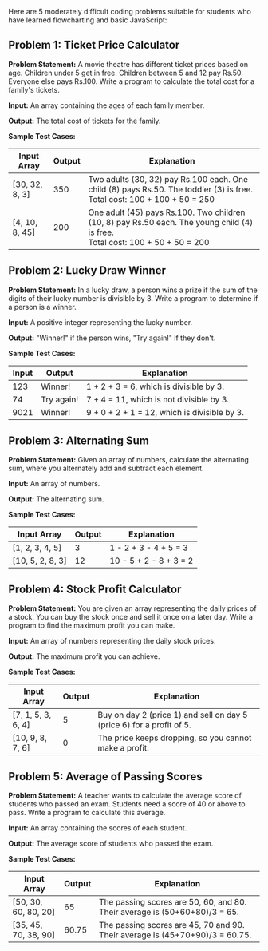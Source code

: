 Here are 5 moderately difficult coding problems suitable for students who have learned flowcharting and basic JavaScript:

## Problem 1: Ticket Price Calculator

**Problem Statement:** A movie theatre has different ticket prices based on age.  Children under 5 get in free. Children between 5 and 12 pay Rs.50. Everyone else pays Rs.100. Write a program to calculate the total cost for a family's tickets.

**Input:** An array containing the ages of each family member.

**Output:** The total cost of tickets for the family.

**Sample Test Cases:**

| Input Array | Output | Explanation |
|---|---|---|
|  [30, 32, 8, 3] | 350 | Two adults (30, 32) pay Rs.100 each. One child (8) pays Rs.50. The toddler (3) is free. <br> Total cost: 100 + 100 + 50 = 250 |
| [4, 10, 8, 45] | 200 | One adult (45) pays Rs.100. Two children (10, 8) pay Rs.50 each. The young child (4) is free. <br> Total cost: 100 + 50 + 50 = 200 | 

## Problem 2:  Lucky Draw Winner

**Problem Statement:** In a lucky draw, a person wins a prize if the sum of the digits of their lucky number is divisible by 3.  Write a program to determine if a person is a winner.

**Input:** A positive integer representing the lucky number.

**Output:**  "Winner!" if the person wins, "Try again!" if they don't.

**Sample Test Cases:**

| Input | Output | Explanation |
|---|---|---|
| 123 | Winner! | 1 + 2 + 3 = 6, which is divisible by 3. |
| 74  | Try again! | 7 + 4 = 11, which is not divisible by 3. |
| 9021 | Winner! | 9 + 0 + 2 + 1 = 12, which is divisible by 3. |


## Problem 3:  Alternating Sum

**Problem Statement:** Given an array of numbers, calculate the alternating sum, where you alternately add and subtract each element.

**Input:** An array of numbers.

**Output:** The alternating sum.

**Sample Test Cases:**

| Input Array | Output | Explanation |
|---|---|---|
|  [1, 2, 3, 4, 5] | 3 | 1 - 2 + 3 - 4 + 5 = 3 |
| [10, 5, 2, 8, 3] | 12 | 10 - 5 + 2 - 8 + 3 = 2 | 


## Problem 4:  Stock Profit Calculator

**Problem Statement:**  You are given an array representing the daily prices of a stock.  You can buy the stock once and sell it once on a later day.  Write a program to find the maximum profit you can make. 

**Input:** An array of numbers representing the daily stock prices.

**Output:** The maximum profit you can achieve.

**Sample Test Cases:**

| Input Array | Output | Explanation |
|---|---|---|
| [7, 1, 5, 3, 6, 4] | 5 | Buy on day 2 (price 1) and sell on day 5 (price 6) for a profit of 5. |
| [10, 9, 8, 7, 6] | 0 | The price keeps dropping, so you cannot make a profit. |


## Problem 5:  Average of Passing Scores

**Problem Statement:**  A teacher wants to calculate the average score of students who passed an exam. Students need a score of 40 or above to pass. Write a program to calculate this average.

**Input:**  An array containing the scores of each student.

**Output:** The average score of students who passed the exam.

**Sample Test Cases:**

| Input Array | Output | Explanation |
|---|---|---|
| [50, 30, 60, 80, 20] | 65 | The passing scores are 50, 60, and 80.  Their average is (50+60+80)/3 = 65. |
| [35, 45, 70, 38, 90] | 60.75 | The passing scores are 45, 70 and 90.  Their average is (45+70+90)/3 = 60.75. | 
